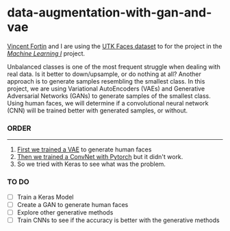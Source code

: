 # data-augmentation-with-gan-and-vae

[Vincent Fortin](https://github.com/vincentfortin) and I are using the [UTK Faces dataset](http://aicip.eecs.utk.edu/wiki/UTKFace) to for the project in the [_Machine Learning I_](https://www.hec.ca/en/courses/detail/?cours=MATH80629A) project. 

Unbalanced classes is one of the most frequent struggle when dealing with real data. Is it better to down/upsample, or do nothing at all? Another approach is to generate samples resembling the smallest class. In this project, we are using Variational AutoEncoders (VAEs) and Generative Adversarial Networks (GANs) to generate samples of the smallest class. Using human faces, we will determine if a convolutional neural network (CNN) will be trained better with generated samples, or without.  
### ORDER
- - - - 
1. [First we trained a VAE](https://github.com/nicolas-gervais/data-augmentation-with-gan-and-vae/blob/master/Variational%20Auto%20Encoder%20on%20Human%20Faces.ipynb) to generate human faces
2. [Then we trained a ConvNet with Pytorch](https://github.com/nicolas-gervais/data-augmentation-with-gan-and-vae/blob/master/Pytorch%20ConvNet%20Distinguishing%20Men%20and%20Women.ipynb) but it didn't work.
3. So we tried with Keras to see what was the problem.

### TO DO
- [ ] Train a Keras Model
- [ ] Create a GAN to generate human faces
- [ ] Explore other generative methods
- [ ] Train CNNs to see if the accuracy is better with the generative methods
